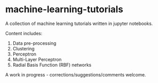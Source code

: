 # machine-learning-tutorials

A collection of machine learning tutorials written in jupyter notebooks. 

Content includes: 

1. Data pre-processing 
2. Clustering 
3. Perceptron
4. Multi-Layer Perceptron 
5. Radial Basis Function (RBF) networks 

A work in progress - corrections/suggestions/comments welcome. 

